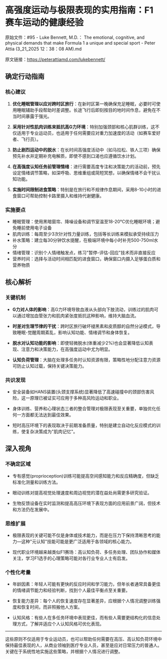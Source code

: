 # 高强度运动与极限表现的实用指南：F1赛车运动的健康经验

原始文件：#95 - Luke Bennett, M.D.： The emotional, cognitive, and physical demands that make Formula 1 a unique and special sport - Peter Attia (3_21_2025 12：38：08 AM).md

原文链接：https://peterattiamd.com/lukebennett/

## 确定行动指南

### 核心建议

1. **优化睡眠管理以应对跨时区旅行**：在新时区第一晚确保充足睡眠，必要时可使用睡眠辅助手段帮助时差调整。长途飞行后即刻按目的地时间作息，避免在不当时间暴露于强光。

2. **采用针对性肌肉训练来抵抗高G力环境**：特别加强颈部和核心肌群训练，这不仅适用于专业运动员，也适用于任何需要应对重力加速度的活动（如赛车爱好者、飞行员）。

3. **防止剧烈运动中的脱水**：在长时间高强度活动中（如马拉松、铁人三项）确保预先补水并定期补充电解质，即使不感到口渴也应遵循饮水计划。

4. **在高强度认知任务前管理情绪**：进行需要高度专注和决策能力的活动前，预先设定情绪调节策略，如深呼吸、思维重组或简短冥想，以确保情绪不会干扰认知功能。

5. **实施时间限制进食策略**：特别是在旅行和不规律作息期间，采用8-10小时的进食窗口可帮助控制卡路里摄入和维持代谢健康。

### 实施要点

- 睡眠管理：使用黑暗窗帘、降噪设备和调节室温至18-20°C优化睡眠环境；避免睡前使用电子设备
- 肌肉训练：每周至少3次针对性力量训练，包括等长训练来模拟承受持续压力
- 补水策略：建立每30分钟饮水提醒，在极端环境中每小时补充500-750ml水分
- 情绪管理：识别个人情绪触发点，练习"暂停-评估-回应"技术而非直接反应
- 营养时间：选择与活动时间相匹配的进食窗口，确保窗口内摄入足够蛋白质和营养物质

## 核心解析

### 关键机制

- **G力对人体的影响**：高G力环境导致血液从头部向下肢流动，训练过的肌肉可以通过增加血管张力和肌肉紧张度抵抗这种影响，维持大脑血流。

- **时差对生理节律的干扰**：跨时区旅行破坏褪黑素和皮质醇的自然分泌模式，导致睡眠-觉醒周期紊乱，影响认知功能、情绪调节和身体恢复。

- **脱水对认知功能的影响**：即使轻微脱水(体重减少2%)也会显著降低认知表现、注意力和决策能力，在高强度运动中尤为明显。

- **认知负荷管理**：大脑在处理多任务时认知资源有限，策略性地分配注意力资源可防止认知过载，保持关键决策能力。

### 共识发现

- 安全装备如HANS装置(头颈支撑系统)显著降低了高速碰撞中的颈部伤害风险，这一原理已被证实可应用于多种高风险运动和职业。

- 身体训练、营养和心理状态三者的整合管理对极限表现至关重要，单独优化任何一方面都无法达到最佳效果。

- 短时高压环境下的表现取决于前期准备质量，特别是建立自动化反应模式的训练，使复杂决策成为"肌肉记忆"。

## 深入视角

### 不确定区域

- 专有感觉(proprioception)训练可能提高空间感知能力和反应精确度，但缺乏标准化测量和训练方法。

- 眼动训练对提高视觉处理速度和周边视觉的潜在益处尚需更多研究验证。

- 生物反馈设备在实时监测和提高高压环境下表现方面的应用前景广阔，但技术和方法仍在发展中。

### 思维扩展

- 极限表现的关键可能不仅是身体或技术能力，而是在压力下保持清晰思考的能力—这种"元认知"技能可能是更广泛适用于各领域的核心能力。

- 现代职业环境越来越类似F1赛场：高认知负荷、多任务处理、团队协作和媒体关注，学习F1选手的心理策略可能对各行业专业人士有启发。

### 个性化考量

- 年龄因素：年轻人可能有更快的反应时间和学习能力，但年长者通常具备更佳的情绪调节能力和经验判断，找到个人最佳平衡点至关重要。

- 恢复能力差异：每个人的恢复速度存在显著差异，应根据个人情况调整训练强度和恢复时间，而非照搬他人方案。

- 认知风格：有些人在多任务环境中表现更佳，而有些人需要更结构化的信息处理方式，了解并适应个人认知风格可优化表现。

---

这些原则不仅适用于专业运动员，也可以帮助任何需要在高压、高认知负荷环境中保持最佳表现的人，从商业领袖到医疗专业人员，甚至是应对日常压力的普通人。关键在于系统性地实施这些策略，并根据个人情况进行调整。